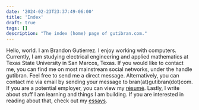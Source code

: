 ```yaml
---
date: '2024-02-23T23:37:49-06:00'
title: 'Index'
draft: true
tags: []
description: "The index (home) page of gutibran.com."
---
```


Hello, world. I am Brandon Gutierrez. I enjoy working with computers. Currently, I am studying electrical engineering and applied mathematics at Texas State University in San Marcos, Texas. If you would like to contact me, you can find me on most mainstream social networks, under the handle gutibran. Feel free to send me a direct message. Alternatively, you can contact me via email by sending your message to bran(at)gutibran(dot)com. If you are a potential employer, you can view my [résumé](/brandon-gutierrez-résumé.pdf). Lastly, I write about stuff I am learning and things I am building. If you are interested in reading about that, check out my [essays](/essays).